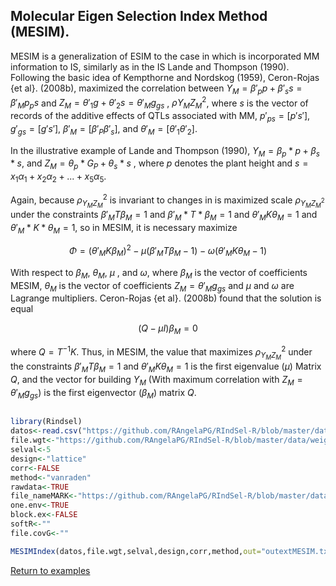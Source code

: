 ## Molecular Eigen Selection Index Method (MESIM).

MESIM is a generalization of ESIM to the case in which is incorporated MM information to IS, similarly as in the IS Lande and Thompson (1990). Following the basic idea of Kempthorne and Nordskog (1959), Ceron-Rojas {et al}. (2008b), maximized the correlation between $Y_M=\beta'_p p + \beta'_s s=\beta'_M p_ps$ and $Z_M=\theta'_1g+\theta'_2s=\theta'_M g _{gs}$ , $\rho{Y _M Z _M}^2$, where $s$ is the vector of records of the additive effects of QTLs associated with MM, $p' _{ps}=[p's']$, $g' _{gs}=[g's']$, $\beta'_M=[\beta'_P\beta'_s]$, and $\theta'_M=[\theta'_1\theta'_2]$.

In the illustrative example of Lande and Thompson (1990), $Y_M=\beta_p* p+\beta_s*s$, and $Z_{M}=\theta_{p}*G_{P}+\theta_{s}*s$ , where $p$ denotes the plant height and $s=x_1 \alpha_1 + x_2 \alpha_2 + ... + x_5 \alpha_5$. 

Again, because $\rho_{Y_{M}Z_{M}}^2$  is invariant to changes in is maximized scale $\rho_{Y_M Z_M ^2}$ under the constraints $\beta'_ MT\beta_M=1$ and $\beta'_ {M}* T*\beta_{M}=1$ and $\theta'_ {M}K\theta_{M}=1$ and $\theta'_M*K*\theta_M=1$, so in MESIM, it is necessary maximize 

$$\Phi=(\theta'_MK\beta_M)^2 - \mu (\beta'_MT\beta_M-1) - \omega(\theta'_MK\theta_M-1)$$

With respect to $\beta_M$, $\theta_M$, $\mu$ , and $\omega$, where $\beta_M$ is the vector of coefficients MESIM, $\theta_M$ is the vector of coefficients $Z_{M}=\theta'_ {M}g_{gs}$ and $\mu$ and $\omega$ are Lagrange multipliers. Ceron-Rojas {et al}. (2008b) found that the solution is equal 

$$(Q-\mu I)\beta_M=0$$

where $Q=T^{-1}K$. Thus, in MESIM, the value that maximizes $\rho_{Y_M Z_M}^2$ under the constraints $\beta'_ {M}T\beta_{M}=1$ and $\theta'_ {M}K\theta_{M}=1$ is the first eigenvalue ($\mu$) Matrix $Q$, and the vector for building $Y_M$ (With maximum correlation with $Z_{M}=\theta'_ {M}g_{gs})$ is the first eigenvector ($\beta_M$) matrix $Q$.

```R

library(Rindsel)
datos<-read.csv("https://github.com/RAngelaPG/RIndSel-R/blob/master/data/C1_PSI_05_Phen.csv",header=T,na.strings=c(NA,"."."-")) #Raw data to analized.
file.wgt<-"https://github.com/RAngelaPG/RIndSel-R/blob/master/data/weigth_C1_PSI.csv")             #name of the file where we write the economic weights and restrictions. 
selval<-5                                                                                          #Selection intensity.
design<-"lattice"                                                                                  #Experimental design.
corr<-FALSE                                                                                        #You can decide if you want to work with the correlation matrix instead of variance and covariance matrix.
method<-"vanraden"																				                                         #For create the relationship marker matrix.
rawdata<-TRUE                                                                                      #By default is TRUE when you are using design option "lattice" or "rcbd", use FALSE for design option "AdjMeans".
file_nameMARK<-"https://github.com/RAngelaPG/RIndSel-R/blob/master/data/C1_PSI_S2_05_Haplo.csv")   #name of the file markers information.
one.env<-TRUE                                                                                      #Use FALSE for multienviromment trials.
block.ex<-FALSE                                                                                    #Use FALSE always.
softR<-""                                                                                          #Use "" always.
file.covG<-""                                                                                      #When design is "AdjMeans" and rawdata is FALSE, write the location of your variance and covariance matrix csv file.

MESIMIndex(datos,file.wgt,selval,design,corr,method,out="outextMESIM.txt",outcsv="outMESIM.csv",rawdata,file_nameMARK,one.env,block.ex,softR,file.covG)

```
[Return to examples](https://github.com/RAngelaPG/RIndSel-R/blob/master/Readme.md)
